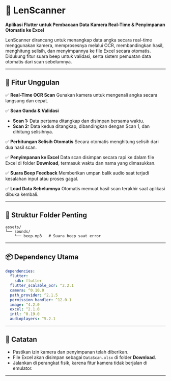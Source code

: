 # 📸 LenScanner

**Aplikasi Flutter untuk Pembacaan Data Kamera Real-Time & Penyimpanan Otomatis ke Excel**

LenScanner dirancang untuk menangkap data angka secara real-time menggunakan kamera, memprosesnya melalui OCR, membandingkan hasil, menghitung selisih, dan menyimpannya ke file Excel secara otomatis. Didukung fitur suara beep untuk validasi, serta sistem pemuatan data otomatis dari scan sebelumnya.

---

## 🚀 Fitur Unggulan

✅ **Real-Time OCR Scan**
Gunakan kamera untuk mengenali angka secara langsung dan cepat.

✅ **Scan Ganda & Validasi**

* **Scan 1:** Data pertama ditangkap dan disimpan bersama waktu.
* **Scan 2:** Data kedua ditangkap, dibandingkan dengan Scan 1, dan dihitung selisihnya.

✅ **Perhitungan Selisih Otomatis**
Secara otomatis menghitung selisih dari dua hasil scan.

✅ **Penyimpanan ke Excel**
Data scan disimpan secara rapi ke dalam file Excel di folder **Download**, termasuk waktu dan nama yang dimasukkan.

✅ **Suara Beep Feedback**
Memberikan umpan balik audio saat terjadi kesalahan input atau proses gagal.

✅ **Load Data Sebelumnya**
Otomatis memuat hasil scan terakhir saat aplikasi dibuka kembali.

---

## 📁 Struktur Folder Penting

```
assets/
└── sounds/
    └── beep.mp3   # Suara beep saat error
```

---

## 📦 Dependency Utama

```yaml
dependencies:
  flutter:
    sdk: flutter
  flutter_scalable_ocr: ^2.2.1
  camera: ^0.10.0
  path_provider: ^2.1.5
  permission_handler: ^12.0.1
  image: ^4.2.0
  excel: ^2.1.0
  intl: ^0.19.0
  audioplayers: ^5.2.1
```

---

## 📌 Catatan

* Pastikan izin kamera dan penyimpanan telah diberikan.
* File Excel akan disimpan sebagai `DataScan.xlsx` di folder **Download**.
* Jalankan di perangkat fisik, karena fitur kamera tidak berjalan di emulator.

---
